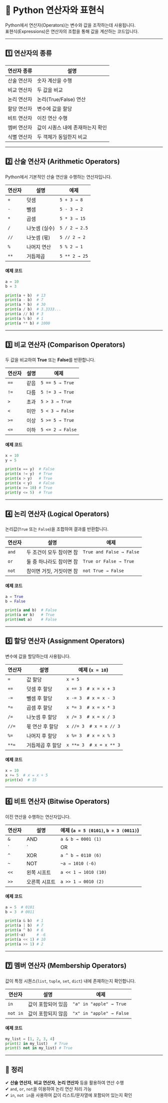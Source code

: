 # 📌 Python 연산자와 표현식

Python에서 연산자(Operators)는 변수와 값을 조작하는데 사용됩니다.  
표현식(Expressions)은 연산자의 조합을 통해 값을 계산하는 코드입니다.

---

## 1️⃣ 연산자의 종류

| 연산자 종류 | 설명 |
|------------|----------------------|
| 산술 연산자 | 숫자 계산을 수행 |
| 비교 연산자 | 두 값을 비교 |
| 논리 연산자 | 논리(True/False) 연산 |
| 할당 연산자 | 변수에 값을 할당 |
| 비트 연산자 | 이진 연산 수행 |
| 멤버 연산자 | 값이 시퀀스 내에 존재하는지 확인 |
| 식별 연산자 | 두 객체가 동일한지 비교 |

---

## 2️⃣ 산술 연산자 (Arithmetic Operators)

Python에서 기본적인 산술 연산을 수행하는 연산자입니다.

| 연산자 | 설명 | 예제 |
|--------|----------------|--------------|
| `+` | 덧셈 | `5 + 3 → 8` |
| `-` | 뺄셈 | `5 - 3 → 2` |
| `*` | 곱셈 | `5 * 3 → 15` |
| `/` | 나눗셈 (실수) | `5 / 2 → 2.5` |
| `//` | 나눗셈 (몫) | `5 // 2 → 2` |
| `%` | 나머지 연산 | `5 % 2 → 1` |
| `**` | 거듭제곱 | `5 ** 2 → 25` |

#### 예제 코드
```python
a = 10
b = 3

print(a + b)  # 13
print(a - b)  # 7
print(a * b)  # 30
print(a / b)  # 3.3333...
print(a // b) # 3
print(a % b)  # 1
print(a ** b) # 1000
```

---

## 3️⃣ 비교 연산자 (Comparison Operators)

두 값을 비교하여 **True** 또는 **False**를 반환합니다.

| 연산자 | 설명 | 예제 |
|--------|----------------|--------------|
| `==` | 같음 | `5 == 5 → True` |
| `!=` | 다름 | `5 != 3 → True` |
| `>` | 초과 | `5 > 3 → True` |
| `<` | 미만 | `5 < 3 → False` |
| `>=` | 이상 | `5 >= 5 → True` |
| `<=` | 이하 | `5 <= 2 → False` |

#### 예제 코드
```python
x = 10
y = 5

print(x == y)  # False
print(x != y)  # True
print(x > y)   # True
print(x < y)   # False
print(x >= 10) # True
print(y <= 5)  # True
```

---

## 4️⃣ 논리 연산자 (Logical Operators)

논리값(`True` 또는 `False`)을 조합하여 결과를 반환합니다.

| 연산자 | 설명 | 예제 |
|--------|----------------|-----------------|
| `and` | 두 조건이 모두 참이면 참 | `True and False → False` |
| `or` | 둘 중 하나라도 참이면 참 | `True or False → True` |
| `not` | 참이면 거짓, 거짓이면 참 | `not True → False` |

#### 예제 코드
```python
a = True
b = False

print(a and b)  # False
print(a or b)   # True
print(not a)    # False
```

---

## 5️⃣ 할당 연산자 (Assignment Operators)

변수에 값을 할당하는데 사용됩니다.

| 연산자 | 설명 | 예제 (`x = 10`) |
|--------|-----------------|----------------|
| `=` | 값 할당 | `x = 5` |
| `+=` | 덧셈 후 할당 | `x += 3  # x = x + 3` |
| `-=` | 뺄셈 후 할당 | `x -= 3  # x = x - 3` |
| `*=` | 곱셈 후 할당 | `x *= 3  # x = x * 3` |
| `/=` | 나눗셈 후 할당 | `x /= 3  # x = x / 3` |
| `//=` | 몫 연산 후 할당 | `x //= 3  # x = x // 3` |
| `%=` | 나머지 후 할당 | `x %= 3  # x = x % 3` |
| `**=` | 거듭제곱 후 할당 | `x **= 3  # x = x ** 3` |

#### 예제 코드
```python
x = 10
x += 5  # x = x + 5
print(x)  # 15
```

---

## 6️⃣ 비트 연산자 (Bitwise Operators)

이진 연산을 수행하는 연산자입니다.

| 연산자 | 설명 | 예제 (`a = 5 (0101)`, `b = 3 (0011)`) |
|--------|----------------|----------------|
| `&` | AND | `a & b → 0001 (1)` |
| `|` | OR | `a | b → 0111 (7)` |
| `^` | XOR | `a ^ b → 0110 (6)` |
| `~` | NOT | `~a → 1010 (-6)` |
| `<<` | 왼쪽 시프트 | `a << 1 → 1010 (10)` |
| `>>` | 오른쪽 시프트 | `a >> 1 → 0010 (2)` |

#### 예제 코드
```python
a = 5  # 0101
b = 3  # 0011

print(a & b)  # 1
print(a | b)  # 7
print(a ^ b)  # 6
print(~a)     # -6
print(a << 1) # 10
print(a >> 1) # 2
```

---

## 7️⃣ 멤버 연산자 (Membership Operators)

값이 특정 시퀀스(`list`, `tuple`, `set`, `dict`) 내에 존재하는지 확인합니다.

| 연산자 | 설명 | 예제 |
|--------|----------------|----------------|
| `in` | 값이 포함되어 있음 | `"a" in "apple" → True` |
| `not in` | 값이 포함되지 않음 | `"x" in "apple" → False` |

#### 예제 코드
```python
my_list = [1, 2, 3, 4]
print(2 in my_list)   # True
print(5 not in my_list) # True
```

---

## 🎯 정리

✔ **산술 연산자**, **비교 연산자**, **논리 연산자** 등을 활용하여 연산 수행  
✔ `and`, `or`, `not`을 이용하여 논리 연산 처리 가능  
✔ `in`, `not in`을 사용하여 값이 리스트/문자열에 포함되어 있는지 확인  
